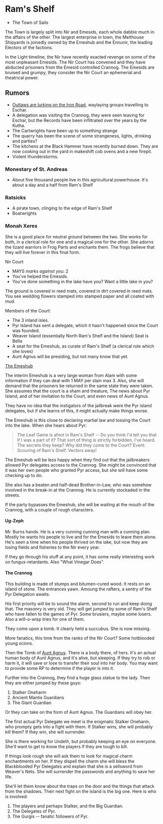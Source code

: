 # Ram's Shelf
 + The Town of Sails

The Town is largely split into Nir and Emesids, each whole dabble much in the affairs of the other. The largest enterprise in town, the Melthouse Shipyards is joinedly owned by the Emeshub and the Ennunir, the leading Electors of the factions.

In the Light timeline, the Nir have recently exacted revenge on some of the most unpleasant Emesids. The Nir Court has convened and they have abducted prisoners from the Emesid controlled Crannog. The Emesids are bruised and grumpy, they consider the Nir Court an ephemerial and theatrical power.

## Rumors
* [Outlaws are lurking on the Iron Road](/e/bandit_ambush.md), waylaying groups travelling to Eschar. 
* A delegation was visiting the Crannog, they were seen leaving for Eschar, but the Records have been infiltrated over the years by the Kutha.
* The Cartwrights have been up to something strange
* The quarry has been the scene of some strangeness, lights, drinking and parties?
* The kitchens at the Black Hammer have recently burned down. They are now cooking out in the yard in makeshift cob ovens and a new firepit.
* Violent thunderstorms.

### Monestary of St. Andreas
* About five thousand people live in this agricultural powerhouse. It's about a day and a half from Ram's Shelf

### Ratsicks
* A pirate town, clinging to the edge of Ram's Shelf
* Boatwrights 

### Monah Xeres 

She is a good place for neutral ground between the two. She works for both, in a clerical role for one and a magical one for the other. She adorns the lizard warriors in Frog Parts and enchants them. The frogs believe that they will live forever in this final form.

Nir Court
 - MAYS *marks against you*: 2
 - You've helped the Emesids.
 - You've done something in the lake have you? Want a little lake in you?

The ground is covered in reed mats, covered in dirt covered in reed mats. You see wedding flowers stamped into stamped paper and all coated with mud.

Members of the Court:
 - The 3 inland isles.
  - Pyr Island has sent a delegate, which it hasn't happened since the Court was founded.
  - Weaver Island (essentially North Ram's Shelf and the Island) Seat is Bella
  - A seat for the Emeshub, as curate of Ram's Shelf (a clerical role which she loves)
  - Aunt Agnus will be presiding, but not many know that yet.

[The Emeshub](/f/the_emeshub.md)

The interim Emeshub is a very large woman from Alam with some information if they can deal with 1 MAY per slain max 3. Also, she will demand that the prisoners be returned in the same state they were taken. She assumes that the court is a sham and theature, The news about Pyr Island, and of her invitation to the Court, and even news of Aunt Agnus.

They have no idea that the instigators of the jailbreak were the Pyr island delegates, but if she learns of this, it might actually make things worse.

The Emeshub is this close to declaring martial law and tossing the Court into the lake. When she hears about Pyr:

> The Leaf Game is afoot in Ram's Shelf -- Do you think I'd tell you that if I was a part of it? That sort of thing is strictly forbidden, I've heard. The secrets they keep? Why did they come to the Court? Event: Scouring of Ram's Shelf. Vectors away!

The Emeshub will be less happy when they find out that the jailbreakers allowed Pyr delegates access to the Crannog. She might be convinced that it was her own people who granted Pyr access, but she will have some checking up to do.

She also has a beaten and half-dead Brother-in-Law, who was somehow involved in the break-in at the Crannog. He is currently stockaded in the streets.

If the party bypasses the Emeshub, she will be waiting at the mouth of the Crannog, with a couple of rough characters.

#### Ug-Zeph

Mr. Burns hands. He is a very cunning cunning man with a cunning plan. Mostly he wants his people to live and for the Emesids to leave them alone. He's seen a time when his people thrived on the lake, but now they are losing fields and fisheries to the Nir every year.

If they go through his stuff at any point, it has some really interesting work on fungus-retardants. Also "What Vinegar Does".

#### The Crannog

This building is made of stumps and bitumen-cured wood. It rests on an island of stone. The entrances yawn. Amoung the rafters, a sentry of the Pyr Delegation awaits.

His first priority will be to sound the alarm, second to run and keep doing that. The masonry is very old. They will get jumped by some of Ram's Shelf who have fallen to the games of Pyr. Some brusiers, maybe some losers. Also a will-o-wisp tries for one of them.

They come upon a tomb. It clearly held a succubus. She is now missing. 

More fanatics, this time from the ranks of the Nir Court? Some hotblooded young scions.

Then the Tomb of [Aunt Agnus](/p/aunt_agnus.md). There is a body there, of hers. It's an actual human body of Aunt Agnus, and it's alive, but sleeping. If they try to rob or harm it, it will save or lose to transfer their soul into her body. You may want to provide some RP to determine if the player is into it.

Further into the Crannog, they find a huge glass statue to the lady. Then they are either jumped by these guys:

1. Stalker Oneharm
2. Ancient Mantis Guardians
3. The Giant Guardian

Or they can take on the form of Aunt Agnus. The Guardians will obey her. 

The first actual Pyr Delegate we meet is the enigmatic Stalker Oneharm, who prompty gets into a fight with them. If Stalker wins, she will probably kill them? If they win, she will surrender.

She is there working for Undeth, but probably keeping an eye on everyone. She'll want to get to know the players if they are tough to kill.

If things look rough she will ask them to look for magical charm enchantments on her. If they dispell the charm she will bless the Blackblooded Pyr Delegates and explain that she is a sellsword from Weaver's Nets. She will surrender the passwords and anything to save her life.

She'll let them know about the traps on the door and the things that attack from the shadows. Their next fight on the island is the big one. Here is who is involved:

1. The players and perhaps Stalker, and the Big Guardian.
2. The Delegates of Pyr.
3. The Gurgis -- fanatic followers of Pyr.




